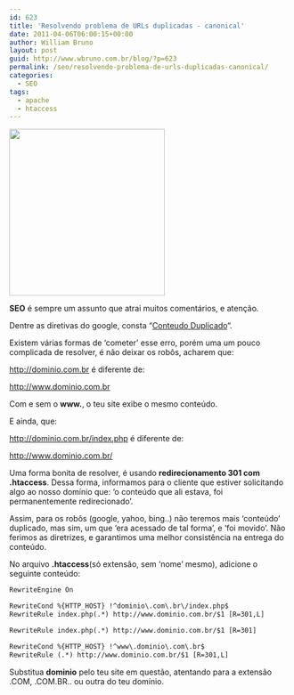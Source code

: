 ```yaml
---
id: 623
title: 'Resolvendo problema de URLs duplicadas - canonical'
date: 2011-04-06T06:00:15+00:00
author: William Bruno
layout: post
guid: http://www.wbruno.com.br/blog/?p=623
permalink: /seo/resolvendo-problema-de-urls-duplicadas-canonical/
categories:
  - SEO
tags:
  - apache
  - htaccess
---
```

[<img src="/wp-content/uploads/2011/04/seo-279x300.jpg" alt="" title="seo" width="279" height="300" class="alignright size-medium wp-image-629" srcset="/wp-content/uploads/2011/04/seo-279x300.jpg 279w, /wp-content/uploads/2011/04/seo.jpg 300w" sizes="(max-width: 279px) 100vw, 279px" />](/wp-content/uploads/2011/04/seo.jpg)

**SEO** é sempre um assunto que atrai muitos comentários, e atenção.

Dentre as diretivas do google, consta &#8220;<a href="http://www.google.com/support/webmasters/bin/answer.py?hl=pt-BR&#038;answer=66359" target="_blank">Conteudo Duplicado</a>&#8220;.

Existem várias formas de &#8216;cometer&#8217; esse erro, porém uma um pouco complicada de resolver, é não deixar os robôs, acharem que:

<u>http://dominio.com.br</u> é diferente de:

<u>http://www.dominio.com.br</u>

Com e sem o **www.**, o teu site exibe o mesmo conteúdo.

E ainda, que:

<u>http://dominio.com.br/index.php</u> é diferente de:

<u>http://www.dominio.com.br/</u>

<!--more-->



Uma forma bonita de resolver, é usando **redirecionamento 301 com .htaccess**. Dessa forma, informamos para o cliente que estiver solicitando algo ao nosso domínio que: &#8216;o conteúdo que ali estava, foi permanentemente redirecionado&#8217;.

Assim, para os robôs (google, yahoo, bing..) não teremos mais &#8216;conteúdo&#8217; duplicado, mas sim, um que &#8216;era acessado de tal forma&#8217;, e &#8216;foi movido&#8217;. Não ferimos as diretrizes, e garantimos uma melhor consistência na entrega do conteúdo.

No arquivo **.htaccess**(só extensão, sem &#8216;nome&#8217; mesmo), adicione o seguinte conteúdo:

``` html
RewriteEngine On

RewriteCond %{HTTP_HOST} !^dominio\.com\.br\/index.php$
RewriteRule index.php(.*) http://www.dominio.com.br/$1 [R=301,L]

RewriteRule index.php(.*) http://www.dominio.com.br/$1 [R=301]

RewriteCond %{HTTP_HOST} !^www\.dominio\.com\.br$
RewriteRule (.*) http://www.dominio.com.br/$1 [R=301,L]
```

Substitua **dominio** pelo teu site em questão, atentando para a extensão .COM, .COM.BR.. ou outra do teu domínio.
